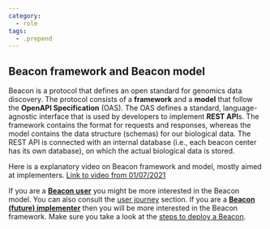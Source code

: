 ```yaml
---
category:
  - role
tags:
  - .prepend
---
```


## Beacon framework and Beacon model

Beacon is a protocol that defines an open standard for genomics data discovery. The protocol consists of a **framework** and a **model** that follow the **OpenAPI Specification** (OAS). The OAS defines a standard, language-agnostic interface that is used by developers to implement **REST API**s. The framework contains the format for requests and responses, whereas the model contains the data structure (schemas) for our biological data. The REST API is connected with an internal database (i.e., each beacon center has its own database), on which the actual biological data is stored.

Here is a explanatory video on Beacon framework and model, mostly aimed at implementers. [Link to video from 01/07/2021](https://vimeo.com/577530572.)

If you are a [**Beacon user**]() you might be more interested in the Beacon model. You can also consult the [user journey]() section. 
If you are a [**Beacon (future) implementer**]() then you will be more interested in the Beacon framework. Make sure you take a look at the [steps to deploy a Beacon]().
